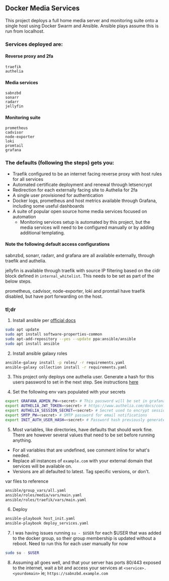 ## Docker Media Services

This project deploys a full home media server and monitoring suite onto a single host using Docker Swarm and Ansible. Ansible plays assume this is run from localhost.

### Services deployed are:

#### Reverse proxy and 2fa
    traefik
    authelia

#### Media services
    sabnzbd
    sonarr
    radarr
    jellyfin

#### Monitoring suite
    prometheus
    cadvisor
    node-exporter
    loki
    promtail
    grafana

### The defaults (following the steps) gets you:

* Traefik configured to be an internet facing reverse proxy with host rules for all services
* Automated certificate deployment and renewal through letsencrypt
* Redirection for each externally facing site to Authelia for 2fa
* A single user provisioned for authentication
* Docker logs, prometheus and host metrics available through Grafana, including some useful dashboards
* A suite of popular open source home media services focused on automation
    * Monitoring services setup is automated by this project, but the media services will need to be configured manually or by adding additional templating.

#### Note the following default access configurations

sabnzbd, sonarr, radarr, and grafana are all available externally, through traefik and authelia.

jellyfin is available through traefik with source IP filtering based on the cidr block defined in `internal_whitelist`.  This needs to be set as part of the below steps.

prometheus, cadvisor, node-exporter, loki and promtail have traefik disabled, but have port forwarding on the host.

### tl;dr

1. Install ansible per [official docs](https://docs.ansible.com/ansible/latest/installation_guide/intro_installation.html#installing-ansible-on-ubuntu)

```bash
sudo apt update
sudo apt install software-properties-common
sudo apt-add-repository --yes --update ppa:ansible/ansible
sudo apt install ansible
```

2. Install ansible galaxy roles

```bash
ansible-galaxy install -p roles/ -r requirements.yaml 
ansible-galaxy collection install -r requirements.yaml 
```

3. This project only deploys one authelia user. Generate a hash for this users password to set in the next step.  See instructions [here](https://www.authelia.com/docs/configuration/authentication/file.html#passwords)

4. Set the following env vars populated with your secrets

```bash
export GRAFANA_ADMIN_PW=<secret> # This password will be set in grafana for the default user "admin"
export AUTHELIA_JWT_TOKEN=<secret> # https://www.authelia.com/docs/configuration/miscellaneous.html#jwt-secret
export AUTHELIA_SESSION_SECRET=<secret> # Secret used to encrypt session data
export SMTP_PW=<secret> # SMTP password for email notifications
export INIT_AUTH_USER_HASH=<secret> # Password hash previously generated
```

5. Most variables, like directories, have defaults that should work fine. There are however several values that need to be set before running anything.

* For all variables that are undefined, see comment inline for what's needed.
* Replace all instances of `example.com` with your external domain that services will be available on.
* Versions are all defaulted to latest. Tag specific versions, or don't.

var files to reference
```bash
ansible/group_vars/all.yaml
ansible/roles/media/vars/main.yaml
ansible/roles/traefik/vars/main.yaml
```

6. Deploy

```bash
ansible-playbook host_init.yaml
ansible-playbook deploy_services.yaml
```

7. I was having issues running `su - $USER` for each $USER that was added to the docker group, so their group membership is updated without a reboot.  Need to run this for each user manually for now

```bash
sudo su - $USER
```

8. Assuming all goes well, and that your server has ports 80/443 exposed to the internet, wait a bit and access your services at `<service>.<yourdomain>` ie; `https://sabnzbd.example.com`